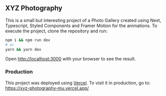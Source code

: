 ## XYZ Photography

This is a small but interesting project of a Photo Gallery created using Next, Typescript, Styled Components and Framer Motion for the animations. To execute the project, clone the repository and run:

```bash
npm i && npm run dev
# or
yarn && yarn dev
```

Open [http://localhost:3000](http://localhost:3000) with your browser to see the result.

### Production

This project was deployed using [Vercel](https://vercel.com/). To visit it in production, go to: https://xyz-photography-mu.vercel.app/
